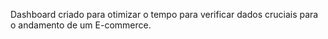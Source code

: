 Dashboard criado para otimizar o tempo para verificar dados cruciais para o andamento de um E-commerce.

